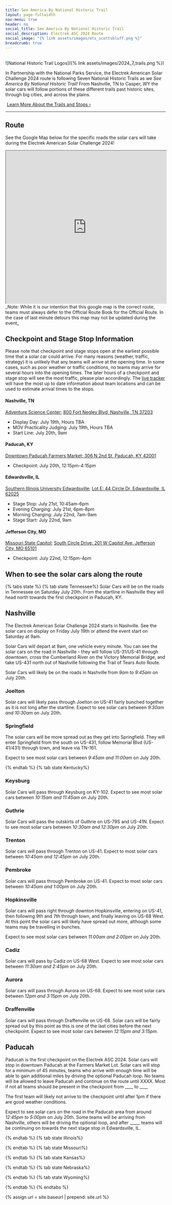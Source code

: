 ```yaml
---
title: See America By National Historic Trail
layout: page-fullwidth
nav-menu: true
header: no
social_title: See America By National Historic Trail
social_description: Electrek ASC 2024 Route
social_image: "{% link assets/images/ets_scottsbluff.png %}"
breadcrumb: true
---
```

<br>
![National Historic Trail Logos]({% link assets/images/2024_7_trails.png %})

In Partnership with the National Parks Service, the Electrek American Solar Challenge 2024 route is following Seven National Historic Trails as we _See America By National Historic Trail!_ From Nashville, TN to Casper, WY the solar cars will follow portions of these different trails past historic sites, through big cities, and across the plains. 

<a href="https://arcg.is/eam5f0" class="button special" style="margin:5px">Learn More About the Trails and Stops ›</a>

-----

## Route

See the Google Map below for the specific roads the solar cars will take during the Electrek American Solar Challenge 2024!

<iframe src="https://www.google.com/maps/d/embed?mid=122CQ4tMmhNKMCbh8EDeXVXyqLYfSooQ&ehbc=2E312F" width="100%" height="480"></iframe>
_Note: While it is our intention that this google map is the correct route, teams must always defer to the Official Route Book for the Official Route. In the case of last minute detours this map may not be updated during the event_

## Checkpoint and Stage Stop Information

Please note that checkpoint and stage stops open at the earliest possible time that a solar car could arrive. For many reasons (weather, traffic, strategy) it is unlikely that any teams will arrive at the opening time. In some cases, such as poor weather or traffic conditions, no teams may arrive for several hours into the opening times. The later hours of a checkpoint and stage stop will see the most traffic, please plan accordingly. The [live tracker](./live) will have the most up to date information about team locations and can be used to estimate arrival times to the stops.  

#### Nashville, TN

[Adventure Science Center](https://www.adventuresci.org/); [800 Fort Negley Blvd, Nashville, TN 37203](https://maps.app.goo.gl/XCvLkesEs2CiTHfr7)
- Display Day: July 19th, Hours TBA
- MOV Practicality Judging: July 19th, Hours TBA
- Start Line: July 20th, 9am

#### Paducah, KY
[Downtown Paducah Farmers Market; 306 N 2nd St, Paducah, KY 42001](https://maps.app.goo.gl/WuZ1VeZRCvUqZjT77)
- Checkpoint: July 20th, 12:15pm-4:15pm

#### Edwardsville, IL
[Southern Illinois University Edwardsville](https://www.siue.edu/); [Lot E: 44 Circle Dr, Edwardsville, IL 62025](https://maps.app.goo.gl/xaboL8twE8RnEAqz8)
- Stage Stop: July 21st, 10:45am-6pm
- Evening Charging: July 21st, 6pm-8pm
- Morning Charging: July 22nd, 7am-9am
- Stage Start: July 22nd, 9am

#### Jefferson City, MO
[Missouri State Capitol](https://capitol.mo.gov/about-the-capitol/); [South Circle Drive: 201 W Capitol Ave, Jefferson City, MO 65101](https://maps.app.goo.gl/wdvdmB7r2VKhddhi6)
- Checkpoint: July 22nd, 12:15pm-4pm

## When to see the solar cars along the route

{% tabs state %}
{% tab state Tennessee%}
Solar Cars will be on the roads in Tennessee on Saturday July 20th. From the startline in Nashville they will head north towards the first checkpoint in Paducah, KY. 

## Nashville

The Electrek American Solar Challenge 2024 starts in Nashville. See the solar cars on display on Friday July 19th or attend the event start on Saturday at 9am. 

Solar Cars will depart at 9am, one vehicle every minute. You can see the solar cars on the road in Nashville - they will follow US-31/US-41 through downtown, cross the Cumberland River on the Victory Memorial Bridge, and take US-431 north out of Nashville following the Trail of Tears Auto Route. 

Solar Cars will likely be on the roads in Nashville from _9am to 9:45am_ on July 20th.

### Joelton

Solar cars will likely pass through Joelton on US-41 fairly bunched together as it is not long after the startline. Expect to see solar cars between _9:30am and 10:30am_ on July 20th.

### Springfield

The solar cars will be more spread out as they get into Springfield. They will enter Springfield from the south on US-431, follow Memorial Blvd (US-41/431) through town, and leave via TN-161. 

Expect to see most solar cars between _9:45am and 11:00am_ on July 20th.


{% endtab %}
{% tab state Kentucky%}

### Keysburg

Solar Cars will pass through Keysburg on KY-102. Expect to see most solar cars between _10:15am and 11:45am_ on July 20th. 

### Guthrie

Solar Cars will pass the outskirts of Guthrie on US-79S and US-41N. Expect to see most solar cars between _10:30am and 12:30pm_ on July 20th.

### Trenton

Solar cars will pass through Trenton on US-41. Expect to most solar cars between _10:45am and 12:45pm_ on July 20th.

### Pembroke

Solar cars will pass through Pembroke on US-41. Expect to most solar cars between _10:45am and 1:00pm_ on July 20th.

### Hopkinsville

Solar cars will pass right through downton Hopkinsville, entering on US-41, then following 9th and 7th through town, and finally leaving on US-68 West. At this point the solar cars will likely have spread out more, although some teams may be travelling in bunches. 

Expect to see most solar cars between _11:00am and 2:00pm_ on July 20th.

### Cadiz

Solar cars will pass by Cadiz on US-68 West. Expect to see most solar cars between _11:30am and 2:45pm_ on July 20th.

### Aurora

Solar cars will pass through Aurora on US-68. Expect to see most solar cars between _12pm and 3:15pm_ on July 20th. 

### Draffenville

Solar cars will pass through Draffenville on US-68. Solar cars will be fairly spread out by this point as this is one of the last cities before the next checkpoint. Expect to see most solar cars between _12:15pm and 3:15pm_.

## Paducah

Paducah is the first checkpoint on the Electrek ASC 2024. Solar cars will stop in downtown Paducah at the Farmers Market Lot. Solar cars will stop for a minimum of 45 minutes, teams who arrive with enough time will be able to gain additional miles by driving the optional Paducah loop. No teams will be allowed to leave Paducah and continue on the route until XXXX. 
Most if not all teams should be present in the checkpoint from ____ to ____

The first team will likely not arrive to the checkpoint until after 1pm if there are good weather conditions. 

Expect to see solar cars on the road in the Paducah area from around _12:45pm to 5:00pm_ on July 20th. Some teams will be arriving from Nashville, others will be driving the optional loop, and after _____ teams will be continuing on towards the next stage stop in Edwardsville, IL. 

{% endtab %}
{% tab state Illinois%}

{% endtab %}
{% tab state Missouri%}

{% endtab %}
{% tab state Kansas%}

{% endtab %}
{% tab state Nebraska%}

{% endtab %}
{% tab state Wyoming%}

{% endtab %}
{% endtabs %}

{% assign url = site.baseurl | prepend: site.url %}
<link rel="stylesheet" href="{{ url }}/assets/css/tabs.css">
<script src="{{ url }}/assets/js/tabs.js"></script>
<script> jekyllTabs.init({
});
</script>